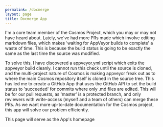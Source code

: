 ```yaml
---
permalink: /docmerge
layout: page
title: Docmerge App
---
```


I'm a core team member of the Cosmos Project, which you may or may not have heard about. Lately, we've had more PRs made which involve editing markdown files, which makes 'waiting for AppVeyor builds to complete' a waste of time. This is because the build status is going to be exactly the same as the last time the source was modified.  

To solve this, I have discovered a appveyor.yml script which exits the appveyor build cleanly. I cannot run this check until the source is cloned, and the multi-project nature of Cosmos is making appveyor freak out as to where the main Cosmos repository itself is cloned in the source tree. This has led me to create a GitHub App that uses the GitHub API to set the build status to 'succeeded' for commits where only .md files are edited. This will be for our pull requests, as 'master' is a protected branch, and only reviewers with write-access (myself and a team of others) can merge these PRs. As we want more up-to-date documentation for the Cosmos project, this app will solve our problem efficiently.

This page will serve as the App's homepage

